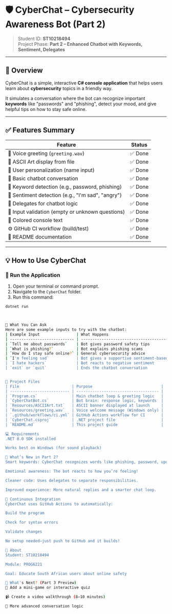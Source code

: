 # 🛡️ CyberChat – Cybersecurity Awareness Bot (Part 2)

> Student ID: **ST10218494**  
> Project Phase: **Part 2 – Enhanced Chatbot with Keywords, Sentiment, Delegates**

---

## 📘 Overview

CyberChat is a simple, interactive **C# console application** that helps users learn about **cybersecurity** topics in a friendly way.

It simulates a conversation where the bot can recognize important **keywords** like "passwords" and "phishing", detect your mood, and give helpful tips on how to stay safe online.

---

## ✅ Features Summary

| Feature                                              | Status |
|------------------------------------------------------|--------|
| 🎤 Voice greeting (`greeting.wav`)                   | ✅ Done |
| 🎨 ASCII Art display from file                       | ✅ Done |
| 👤 User personalization (name input)                 | ✅ Done |
| 💬 Basic chatbot conversation                        | ✅ Done |
| 🧠 Keyword detection (e.g., password, phishing)      | ✅ Done |
| 🙂 Sentiment detection (e.g., "I'm sad", "angry")    | ✅ Done |
| 🧩 Delegates for chatbot logic                       | ✅ Done |
| 🚫 Input validation (empty or unknown questions)     | ✅ Done |
| 🎨 Colored console text                              | ✅ Done |
| ⚙️ GitHub CI workflow (build/test)                   | ✅ Done |
| 📄 README documentation                              | ✅ Done |

---

## 💡 How to Use CyberChat

### 🔧 Run the Application

1. Open your terminal or command prompt.
2. Navigate to the `CyberChat` folder.
3. Run this command:

```bash
dotnet run



💬 What You Can Ask
Here are some example inputs to try with the chatbot:
| Example Input                | What Happens                                 |
| ---------------------------- | -------------------------------------------- |
| `Tell me about passwords`    | Bot gives password safety tips               |
| `What is phishing?`          | Bot explains phishing scams                  |
| `How do I stay safe online?` | General cybersecurity advice                 |
| `I'm feeling sad`            | Bot gives a supportive sentiment-based reply |
| `I hate hackers`             | Bot reacts to negative sentiment             |
| `exit` or `quit`             | Ends the chatbot conversation                |


📁 Project Files
| File                       | Purpose                              |
| -------------------------- | ------------------------------------ |
| `Program.cs`               | Main chatbot loop & greeting logic   |
| `CyberChatBot.cs`          | Bot brain: response logic, keywords  |
| `Resources/ASCIIArt.txt`   | ASCII banner displayed at launch     |
| `Resources/greeting.wav`   | Voice welcome message (Windows only) |
| `.github/workflows/ci.yml` | GitHub Actions workflow for CI       |
| `CyberChat.csproj`         | .NET project file                    |
| `README.md`                | This project guide                   |

💻 Requirements
.NET 8.0 SDK installed

Works best on Windows (for sound playback)

🚀 What’s New in Part 2?
Smart keywords: CyberChat recognizes words like phishing, password, update, malware, etc.

Emotional awareness: The bot reacts to how you’re feeling!

Cleaner code: Uses delegates to separate responsibilities.

Improved experience: More natural replies and a smarter chat loop.

🧪 Continuous Integration
CyberChat uses GitHub Actions to automatically:

Build the program

Check for syntax errors

Validate changes

No setup needed—just push to GitHub and it builds!

🙋 About
Student: ST10218494

Module: PROG6221

Goal: Educate South African users about online safety

🏁 What's Next? (Part 3 Preview)
🧠 Add a mini-game or interactive quiz

📹 Create a video walkthrough (8–10 minutes)

💬 More advanced conversation logic


